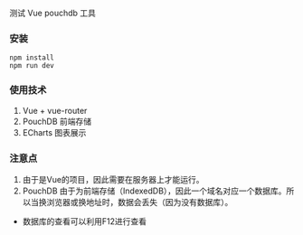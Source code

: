 #
测试 Vue pouchdb 工具

###  安装
```
npm install
npm run dev
```

### 使用技术
1. Vue + vue-router
2. PouchDB 前端存储
3. ECharts 图表展示

### 注意点
1. 由于是Vue的项目，因此需要在服务器上才能运行。
2. PouchDB 由于为前端存储（IndexedDB），因此一个域名对应一个数据库。所以当换浏览器或换地址时，数据会丢失（因为没有数据库）。
  - 数据库的查看可以利用F12进行查看
